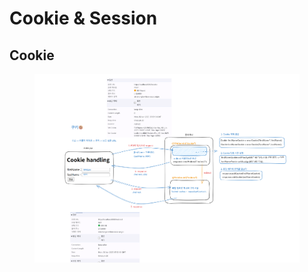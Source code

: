 # Cookie & Session

## Cookie

<figure><img src="../.gitbook/assets/image (86).png" alt=""><figcaption></figcaption></figure>
